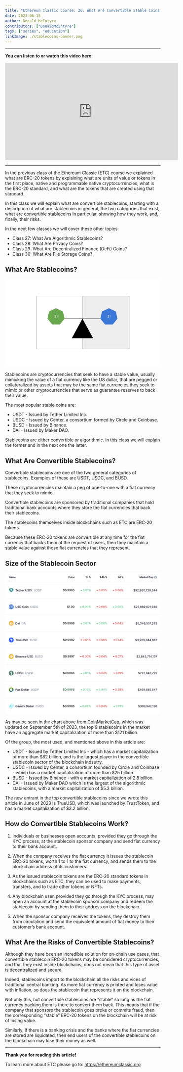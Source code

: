 ```yaml
---
title: "Ethereum Classic Course: 26. What Are Convertible Stable Coins?"
date: 2023-06-15
author: Donald McIntyre
contributors: ["DonaldMcIntyre"]
tags: ["series", "education"]
linkImage: ./stablecoins-banner.png
---
```


---
**You can listen to or watch this video here:**

<iframe width="560" height="315" src="https://www.youtube.com/embed/PbRULweED5o" title="YouTube video player" frameborder="0" allow="accelerometer; autoplay; clipboard-write; encrypted-media; gyroscope; picture-in-picture; web-share" allowfullscreen></iframe>

---

In the previous class of the Ethereum Classic (ETC) course we explained what are ERC-20 tokens by explaining what are units of value or tokens in the first place, native and programmable native cryptocurrencies, what is the ERC-20 standard, and what are the tokens that are created using that standard.

In this class we will explain what are convertible stablecoins, starting with a description of what are stablecoins in general, the two categories that exist, what are convertible stablecoins in particular, showing how they work, and, finally, their risks.

In the next few classes we will cover these other topics:

- Class 27: What Are Algorithmic Stablecoins?
- Class 28: What Are Privacy Coins?
- Class 29: What Are Decentralized Finance (DeFi) Coins?
- Class 30: What Are File Storage Coins?

## What Are Stablecoins?

![Stablecoins are pegged to fiat currencies.](./1.png)

Stablecoins are cryptocurrencies that seek to have a stable value, usually mimicking the value of a fiat currency like the US dollar, that are pegged or collateralized by assets that may be the same fiat currencies they seek to mimic or other cryptocurrencies that serve as guarantee reserves to back their value.

The most popular stable coins are:

- USDT - Issued by Tether Limited Inc.
- USDC - Issued by Center, a consortium formed by Circle and Coinbase.
- BUSD - Issued by Binance.
- DAI - Issued by Maker DAO.

Stablecoins are either convertible or algorithmic. In this class we will explain the former and in the next one the latter.

## What Are Convertible Stablecoins?

Convertible stablecoins are one of the two general categories of stablecoins. Examples of these are USDT, USDC, and BUSD.

These cryptocurrencies maintain a peg of one-to-one with a fiat currency that they seek to mimic.

Convertible stablecoins are sponsored by traditional companies that hold traditional bank accounts where they store the fiat currencies that back their stablecoins.

The stablecoins themselves inside blockchains such as ETC are ERC-20 tokens.

Because these ERC-20 tokens are convertible at any time for the fiat currency that backs them at the request of users, then they maintain a stable value against those fiat currencies that they represent.  

## Size of the Stablecoin Sector

![Stablecoin sector. Updated on September 5 2023.](2.png)

As may be seen in the chart above [from CoinMarketCap](https://coinmarketcap.com/view/stablecoin/), which was updated on September 5th of 2023, the top 9 stablecoins in the market have an aggregate market capitalization of more than $121 billion.

Of the group, the most used, and mentioned above in this article are:

- USDT - Issued by Tether Limited Inc - which has a market capitalization of more than $82 billion, and is the largest player in the convertible stablecoin sector of the blockchain indsutry.
- USDC - Issued by Center, a consortium founded by Circle and Coinbase - which has a market capitalization of more than $25 billion.
- BUSD - Issued by Binance - with a market capitalization of 2.8 billion.
- DAI - Issued by Maker DAO which is the largest of the algorithmic stablecoins, with a market capitalization of $5.3 billion.

The new entrant in the top convertible stablecoins since we wrote this article in June of 2023 is TrueUSD, which was launched by TrustToken, and has a market capitalization of $3.2 billion.


## How do Convertible Stablecoins Work?

1. Individuals or businesses open accounts, provided they go through the KYC process, at the stablecoin sponsor company and send fiat currency to their bank account.

2. When the company receives the fiat currency it issues the stablecoin ERC-20 tokens, worth 1 to 1 to the fiat currency, and sends them to the blockchain address of its customers.

3. As the issued stablecoin tokens are the ERC-20 standard tokens in blockchains such as ETC, they can be used to make payments, transfers, and to trade other tokens or NFTs.

4. Any blockchain user, provided they go through the KYC process, may open an account at the stablecoin sponsor company and redeem the stablecoin by sending them to their address on the blockchain.

5. When the sponsor company receives the tokens, they destroy them from circulation and send the equivalent amount of fiat money to their customer’s bank account.

## What Are the Risks of Convertible Stablecoins?

Although they have been an incredible solution for on-chain use cases, that convertible stablecoin ERC-20 tokens may be considered cryptocurrencies, and that they exist inside blockchains, does not mean that this type of asset is decentralized and secure. 

Indeed, stablecoins import to the blockchain all the risks and vices of traditional central banking. As more fiat currency is printed and loses value with inflation, so does the stablecoin that represents it on the blockchain.

Not only this, but convertible stablecoins are “stable” so long as the fiat currency backing them is there to convert them back. This means that if the company that sponsors the stablecoin goes broke or commits fraud, then the corresponding “stable” ERC-20 tokens on the blockchain will be at risk of losing value.

Similarly, if there is a banking crisis and the banks where the fiat currencies are stored are liquidated, then end users of the convertible stablecoins on the blockchain may lose their money as well.

---

**Thank you for reading this article!**

To learn more about ETC please go to: https://ethereumclassic.org
